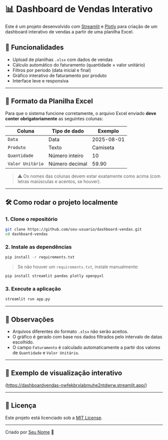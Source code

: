 # 📊 Dashboard de Vendas Interativo

Este é um projeto desenvolvido com [Streamlit](https://streamlit.io/) e [Plotly](https://plotly.com/python/) para criação de um dashboard interativo de vendas a partir de uma planilha Excel.

## 🚀 Funcionalidades

- Upload de planilhas `.xlsx` com dados de vendas
- Cálculo automático do faturamento (quantidade × valor unitário)
- Filtros por período (data inicial e final)
- Gráfico interativo de faturamento por produto
- Interface leve e responsiva

---

## 🧾 Formato da Planilha Excel

Para que o sistema funcione corretamente, o arquivo Excel enviado **deve conter obrigatoriamente** as seguintes colunas:

| Coluna          | Tipo de dado     | Exemplo                   |
|------------------|------------------|----------------------------|
| `Data`           | Data             | 2025-08-01                |
| `Produto`        | Texto            | Camiseta                  |
| `Quantidade`     | Número inteiro   | 10                        |
| `Valor Unitário` | Número decimal   | 59.90                     |

> ⚠️ Os nomes das colunas devem estar exatamente como acima (com letras maiúsculas e acentos, se houver).

---

## 🛠️ Como rodar o projeto localmente

### 1. Clone o repositório

```bash
git clone https://github.com/seu-usuario/dashboard-vendas.git
cd dashboard-vendas
```

### 2. Instale as dependências

```bash
pip install -r requirements.txt
```

> Se não houver um `requirements.txt`, instale manualmente:
```bash
pip install streamlit pandas plotly openpyxl
```

### 3. Execute a aplicação

```bash
streamlit run app.py
```

---

## 📝 Observações

- Arquivos diferentes do formato `.xlsx` não serão aceitos.
- O gráfico é gerado com base nos dados filtrados pelo intervalo de datas escolhido.
- O campo `Faturamento` é calculado automaticamente a partir dos valores de `Quantidade` e `Valor Unitário`.

---

## 📸 Exemplo de visualização interativo

(https://dashboardvendas-nwfekbrxlabmuhe2ntdwrw.streamlit.app/)

---

## 📄 Licença

Este projeto está licenciado sob a [MIT License](LICENSE).

---

Criado por [Seu Nome](https://github.com/seu-usuario) 🚀


